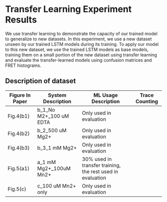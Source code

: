 # Transfer Learning Experiment Results
We use transfer learning to demonstrate the capacity of our trained model to generalize to new datasets. In this experiment, we use a new dataset unseen by our trained LSTM models during its training. To apply our model to this new dataset, we use the trained LSTM models as base models, training them on a small portion of the new dataset using transfer learning and evaluate the transfer-learned models using confusion matrices and FRET histograms.

## Description of dataset

| Figure In Paper | System Description | ML Usage Description | Trace Counting |
| ----- | ------ | ------ |  ---- |
| Fig.4(b1) | b_1_No M2+_100 uM EDTA | Only used in evaluation |  |
| Fig.4(b2) | b_2_500 uM Mg2+ | Only used in evaluation| |
| Fig.4(b3) | b_3_1 mM Mg2+ | Only used in evaluation| |
| Fig.5(a1) | a_1 mM Mg2+_100uM Mn2+ | 30% used in transfer training, the rest used in evaluation | |
| Fig.5(c)  | c_100 uM Mn2+ only | Only used in evaluation| |


